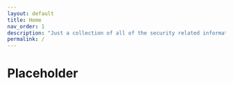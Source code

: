 ```yaml
---
layout: default
title: Home
nav_order: 1
description: "Just a collection of all of the security related information blogs, guides, links, and whatever else I acquire over the years"
permalink: /
---
```


# Placeholder
